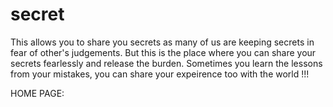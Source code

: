 # secret

This allows you to share you secrets as many of us are keeping secrets in fear of other's judgements.
But this is the place where you can share your secrets fearlessly and release the burden.
Sometimes you learn the lessons from your mistakes, you can share your expeirence too with the world !!!

HOME PAGE:

